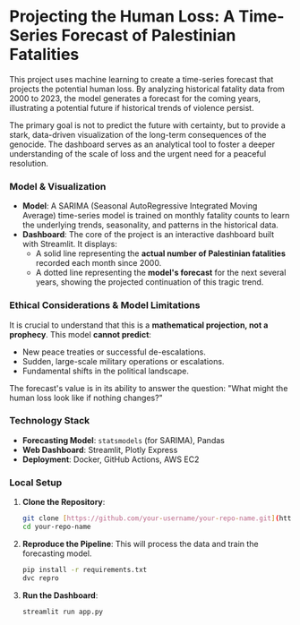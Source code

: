 # Projecting the Human Loss: A Time-Series Forecast of Palestinian Fatalities

This project uses machine learning to create a time-series forecast that projects the potential human loss. By analyzing historical fatality data from 2000 to 2023, the model generates a forecast for the coming years, illustrating a potential future if historical trends of violence persist.

The primary goal is not to predict the future with certainty, but to provide a stark, data-driven visualization of the long-term consequences of the genocide. The dashboard serves as an analytical tool to foster a deeper understanding of the scale of loss and the urgent need for a peaceful resolution.

### Model & Visualization

* **Model**: A SARIMA (Seasonal AutoRegressive Integrated Moving Average) time-series model is trained on monthly fatality counts to learn the underlying trends, seasonality, and patterns in the historical data.
* **Dashboard**: The core of the project is an interactive dashboard built with Streamlit. It displays:
    * A solid line representing the **actual number of Palestinian fatalities** recorded each month since 2000.
    * A dotted line representing the **model's forecast** for the next several years, showing the projected continuation of this tragic trend.

### **Ethical Considerations & Model Limitations**

It is crucial to understand that this is a **mathematical projection, not a prophecy**. This model **cannot predict**:
* New peace treaties or successful de-escalations.
* Sudden, large-scale military operations or escalations.
* Fundamental shifts in the political landscape.

The forecast's value is in its ability to answer the question: "What might the human loss look like if nothing changes?"

### Technology Stack 

* **Forecasting Model**: `statsmodels` (for SARIMA), Pandas
* **Web Dashboard**: Streamlit, Plotly Express
* **Deployment**: Docker, GitHub Actions, AWS EC2

### Local Setup

1.  **Clone the Repository**:
    ```bash
    git clone [https://github.com/your-username/your-repo-name.git](https://github.com/your-username/your-repo-name.git)
    cd your-repo-name
    ```

2.  **Reproduce the Pipeline**:
    This will process the data and train the forecasting model.
    ```bash
    pip install -r requirements.txt
    dvc repro
    ```

3.  **Run the Dashboard**:
    ```bash
    streamlit run app.py
    ```
